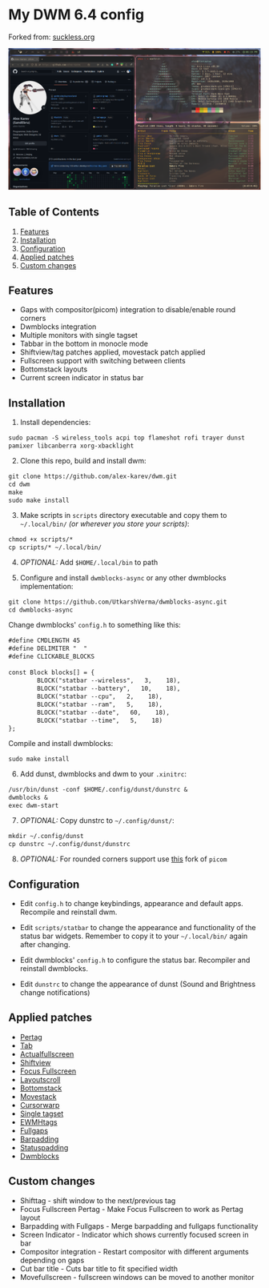 # My DWM 6.4 config
Forked from: [suckless.org](https://dwm.suckless.org/)

<img src="https://github.com/alex-karev/dwm/raw/main/screenshot.png">

## Table of Contents
1. [Features](#features)
2. [Installation](#installation)
3. [Configuration](#configuration)
4. [Applied patches](#applied-patches)
5. [Custom changes](#custom-changes)

## Features
* Gaps with compositor(picom) integration to disable/enable round corners
* Dwmblocks integration
* Multiple monitors with single tagset
* Tabbar in the bottom in monocle mode
* Shiftview/tag patches applied, movestack patch applied
* Fullscreen support with switching between clients
* Bottomstack layouts
* Current screen indicator in status bar

## Installation
1. Install dependencies:

```
sudo pacman -S wireless_tools acpi top flameshot rofi trayer dunst pamixer libcanberra xorg-xbacklight
```

2. Clone this repo, build and install dwm:

```
git clone https://github.com/alex-karev/dwm.git
cd dwm
make
sudo make install
```

3. Make scripts in ```scripts``` directory executable and copy them to ```~/.local/bin/``` *(or wherever you store your scripts)*:

```
chmod +x scripts/*
cp scripts/* ~/.local/bin/
```

4. *OPTIONAL:* Add ```$HOME/.local/bin``` to path

5. Configure and install ```dwmblocks-async``` or any other dwmblocks implementation:
```
git clone https://github.com/UtkarshVerma/dwmblocks-async.git
cd dwmblocks-async
```

Change dwmblocks' ```config.h``` to something like this:
```
#define CMDLENGTH 45
#define DELIMITER "  "
#define CLICKABLE_BLOCKS

const Block blocks[] = {
        BLOCK("statbar --wireless",   3,    18),
        BLOCK("statbar --battery",   10,    18),
        BLOCK("statbar --cpu",   2,    18),
        BLOCK("statbar --ram",   5,    18),
        BLOCK("statbar --date",   60,    18),
        BLOCK("statbar --time",   5,    18)
};
```

Compile and install dwmblocks:
```
sudo make install
```

6. Add dunst, dwmblocks and dwm to your ```.xinitrc```:

```
/usr/bin/dunst -conf $HOME/.config/dunst/dunstrc &
dwmblocks &
exec dwm-start
```

7. *OPTIONAL:* Copy dunstrc to ```~/.config/dunst/```:
```
mkdir ~/.config/dunst
cp dunstrc ~/.config/dunst/dunstrc
```

8. *OPTIONAL:* For rounded corners support use [this](https://github.com/ibhagwan/picom-ibhagwan-git.git) fork of ```picom```

## Configuration
* Edit ```config.h``` to change keybindings, appearance and default apps. Recompile and reinstall dwm.

* Edit ```scripts/statbar``` to change the appearance and functionality of the status bar widgets. Remember to copy it to your ```~/.local/bin/``` again after changing.

* Edit dwmblocks' ```config.h``` to configure the status bar. Recompiler and reinstall dwmblocks.

* Edit ```dunstrc``` to change the appearance of dunst (Sound and Brightness change notifications)

## Applied patches
* [Pertag](https://dwm.suckless.org/patches/pertag/)
* [Tab](https://dwm.suckless.org/patches/tab/)
* [Actualfullscreen](https://dwm.suckless.org/patches/actualfullscreen/)
* [Shiftview](https://lists.suckless.org/dev/1104/7590.html)
* [Focus Fullscreen](https://dwm.suckless.org/patches/focusfullscreen/)
* [Layoutscroll](https://dwm.suckless.org/patches/layoutscroll/)
* [Bottomstack](https://dwm.suckless.org/patches/bottomstack/)
* [Movestack](https://dwm.suckless.org/patches/movestack/)
* [Cursorwarp](https://dwm.suckless.org/patches/cursorwarp/)
* [Single tagset](https://dwm.suckless.org/patches/single_tagset/)
* [EWMHtags](https://dwm.suckless.org/patches/ewmhtags/)
* [Fullgaps](https://dwm.suckless.org/patches/fullgaps/)
* [Barpadding](https://dwm.suckless.org/patches/barpadding/)
* [Statuspadding](https://dwm.suckless.org/patches/statuspadding/)
* [Dwmblocks](https://github.com/torrinfail/dwmblocks)

## Custom changes
* Shifttag - shift window to the next/previous tag
* Focus Fullscreen Pertag -  Make Focus Fullscreen to work as Pertag layout
* Barpadding with Fullgaps - Merge barpadding and fullgaps functionality
* Screen Indicator - Indicator which shows currently focused screen in bar
* Compositor integration - Restart compositor with different arguments depending on gaps
* Cut bar title - Cuts bar title to fit specified width
* Movefullscreen - fullscreen windows can be moved to another monitor